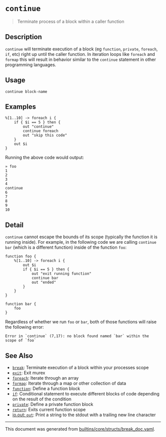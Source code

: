 # `continue`

> Terminate process of a block within a caller function

## Description

`continue` will terminate execution of a block (eg `function`, `private`,
`foreach`, `if`, etc) right up until the caller function. In iteration loops
like `foreach` and `formap` this will result in behavior similar to the
`continue` statement in other programming languages.

## Usage

```
continue block-name
```

## Examples

```
%[1..10] -> foreach i {
    if { $i == 5 } then {
        out "continue"
        continue foreach
        out "skip this code"
    }
    out $i
}
```

Running the above code would output:

```
» foo
1
2
3
4
continue
6
7
8
9
10
```

## Detail

`continue` cannot escape the bounds of its scope (typically the function it is
running inside). For example, in the following code we are calling `continue
bar` (which is a different function) inside of the function `foo`:

```
function foo {
    %[1..10] -> foreach i {
        out $i
        if { $i == 5 } then {
            out "exit running function"
            continue bar
            out "ended"
        }
    }
}

function bar {
    foo
}
```

Regardless of whether we run `foo` or `bar`, both of those functions will
raise the following error:

```
Error in `continue` (7,17): no block found named `bar` within the scope of `foo`
```

## See Also

* [`break`](../commands/break.md):
  Terminate execution of a block within your processes scope
* [`exit`](../commands/exit.md):
  Exit murex
* [`foreach`](../commands/foreach.md):
  Iterate through an array
* [`formap`](../commands/formap.md):
  Iterate through a map or other collection of data
* [`function`](../commands/function.md):
  Define a function block
* [`if`](../commands/if.md):
  Conditional statement to execute different blocks of code depending on the result of the condition
* [`private`](../commands/private.md):
  Define a private function block
* [`return`](../commands/return.md):
  Exits current function scope
* [io.out: `out`](../commands/out.md):
  Print a string to the stdout with a trailing new line character

<hr/>

This document was generated from [builtins/core/structs/break_doc.yaml](https://github.com/lmorg/murex/blob/master/builtins/core/structs/break_doc.yaml).